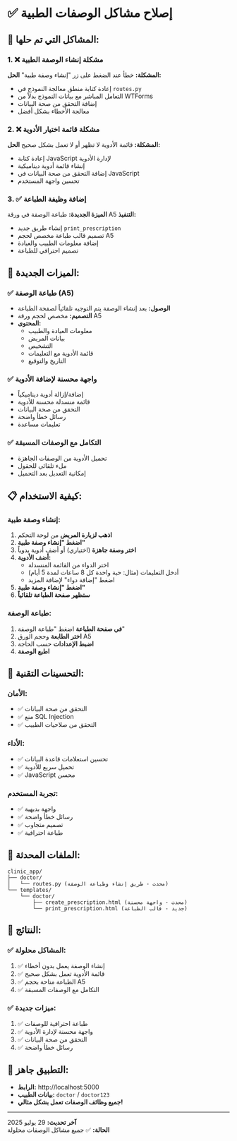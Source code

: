 # ✅ إصلاح مشاكل الوصفات الطبية

## 🔧 المشاكل التي تم حلها:

### 1. ❌ مشكلة إنشاء الوصفة الطبية
**المشكلة:** خطأ عند الضغط على زر "إنشاء وصفة طبية"
**الحل:**
- إعادة كتابة منطق معالجة النموذج في `routes.py`
- التعامل المباشر مع بيانات النموذج بدلاً من WTForms
- إضافة التحقق من صحة البيانات
- معالجة الأخطاء بشكل أفضل

### 2. ❌ مشكلة قائمة اختيار الأدوية
**المشكلة:** قائمة الأدوية لا تظهر أو لا تعمل بشكل صحيح
**الحل:**
- إعادة كتابة JavaScript لإدارة الأدوية
- إنشاء قائمة أدوية ديناميكية
- إضافة التحقق من صحة البيانات في JavaScript
- تحسين واجهة المستخدم

### 3. ✅ إضافة وظيفة الطباعة
**الميزة الجديدة:** طباعة الوصفة في ورقة A5
**التنفيذ:**
- إنشاء طريق جديد `print_prescription`
- تصميم قالب طباعة مخصص لحجم A5
- إضافة معلومات الطبيب والعيادة
- تصميم احترافي للطباعة

## 🚀 الميزات الجديدة:

### ✅ طباعة الوصفة (A5)
- **الوصول:** بعد إنشاء الوصفة يتم التوجيه تلقائياً لصفحة الطباعة
- **التصميم:** مخصص لحجم ورقة A5
- **المحتوى:**
  - معلومات العيادة والطبيب
  - بيانات المريض
  - التشخيص
  - قائمة الأدوية مع التعليمات
  - التاريخ والتوقيع

### ✅ واجهة محسنة لإضافة الأدوية
- إضافة/إزالة أدوية ديناميكياً
- قائمة منسدلة محسنة للأدوية
- التحقق من صحة البيانات
- رسائل خطأ واضحة
- تعليمات مساعدة

### ✅ التكامل مع الوصفات المسبقة
- تحميل الأدوية من الوصفات الجاهزة
- ملء تلقائي للحقول
- إمكانية التعديل بعد التحميل

## 📋 كيفية الاستخدام:

### إنشاء وصفة طبية:
1. **اذهب لزيارة المريض** من لوحة التحكم
2. **اضغط "إنشاء وصفة طبية"**
3. **اختر وصفة جاهزة** (اختياري) أو أضف أدوية يدوياً
4. **أضف الأدوية:**
   - اختر الدواء من القائمة المنسدلة
   - أدخل التعليمات (مثال: حبة واحدة كل 8 ساعات لمدة 5 أيام)
   - اضغط "إضافة دواء" لإضافة المزيد
5. **اضغط "إنشاء وصفة طبية"**
6. **ستظهر صفحة الطباعة تلقائياً**

### طباعة الوصفة:
1. **في صفحة الطباعة** اضغط "طباعة الوصفة"
2. **اختر الطابعة** وحجم الورق A5
3. **اضبط الإعدادات** حسب الحاجة
4. **اطبع الوصفة**

## 🔧 التحسينات التقنية:

### الأمان:
- ✅ التحقق من صحة البيانات
- ✅ منع SQL Injection
- ✅ التحقق من صلاحيات الطبيب

### الأداء:
- ✅ تحسين استعلامات قاعدة البيانات
- ✅ تحميل سريع للأدوية
- ✅ JavaScript محسن

### تجربة المستخدم:
- ✅ واجهة بديهية
- ✅ رسائل خطأ واضحة
- ✅ تصميم متجاوب
- ✅ طباعة احترافية

## 📁 الملفات المحدثة:

```
clinic_app/
├── doctor/
│   └── routes.py (محدث - طريق إنشاء وطباعة الوصفة)
└── templates/
    └── doctor/
        ├── create_prescription.html (محدث - واجهة محسنة)
        └── print_prescription.html (جديد - قالب الطباعة)
```

## 🎯 النتائج:

### ✅ المشاكل محلولة:
1. ✅ إنشاء الوصفة يعمل بدون أخطاء
2. ✅ قائمة الأدوية تعمل بشكل صحيح
3. ✅ الطباعة متاحة بحجم A5
4. ✅ التكامل مع الوصفات المسبقة

### ✅ ميزات جديدة:
1. ✅ طباعة احترافية للوصفات
2. ✅ واجهة محسنة لإدارة الأدوية
3. ✅ التحقق من صحة البيانات
4. ✅ رسائل خطأ واضحة

## 🚀 التطبيق جاهز:

- **الرابط:** http://localhost:5000
- **بيانات الطبيب:** `doctor` / `doctor123`
- **جميع وظائف الوصفات تعمل بشكل مثالي!**

---

**آخر تحديث:** 29 يوليو 2025  
**الحالة:** ✅ جميع مشاكل الوصفات محلولة